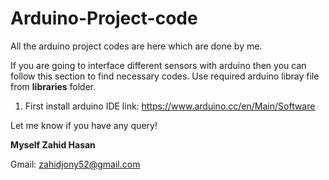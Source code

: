 # Arduino-Project-code
All the arduino project codes are here which are done by me.

If you are going to interface different sensors with arduino then you can follow this section to find necessary codes. Use required arduino libray file from **libraries** folder.

1. First install arduino IDE link: https://www.arduino.cc/en/Main/Software


Let me know if you have any query!

**Myself Zahid Hasan**

Gmail: zahidjony52@gmail.com
